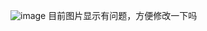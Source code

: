 ![image](https://user-images.githubusercontent.com/44940356/80364810-1ae89980-88b9-11ea-9e54-027f51db1d36.png)
目前图片显示有问题，方便修改一下吗